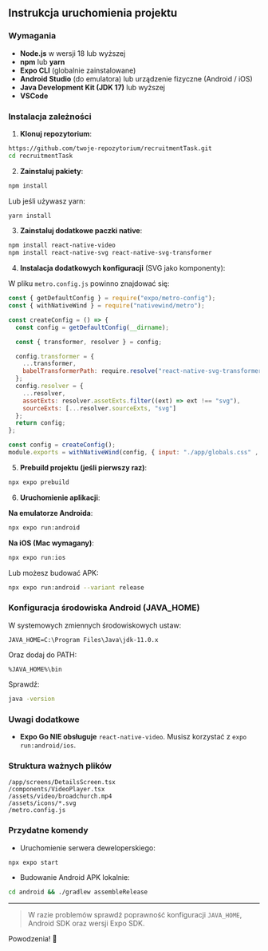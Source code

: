 
## Instrukcja uruchomienia projektu

### Wymagania

- **Node.js** w wersji 18 lub wyższej
- **npm** lub **yarn**
- **Expo CLI** (globalnie zainstalowane)
- **Android Studio** (do emulatora) lub urządzenie fizyczne (Android / iOS)
- **Java Development Kit (JDK 17)** lub wyższej
- **VSCode**

### Instalacja zależności

1. **Klonuj repozytorium**:

```bash
https://github.com/twoje-repozytorium/recruitmentTask.git
cd recruitmentTask
```

2. **Zainstaluj pakiety**:

```bash
npm install
```
Lub jeśli używasz yarn:
```bash
yarn install
```

3. **Zainstaluj dodatkowe paczki native**:

```bash
npm install react-native-video
npm install react-native-svg react-native-svg-transformer
```

4. **Instalacja dodatkowych konfiguracji** (SVG jako komponenty):

W pliku `metro.config.js` powinno znajdować się:

```javascript
const { getDefaultConfig } = require("expo/metro-config");
const { withNativeWind } = require("nativewind/metro");

const createConfig = () => {
  const config = getDefaultConfig(__dirname);

  const { transformer, resolver } = config;

  config.transformer = {
    ...transformer,
    babelTransformerPath: require.resolve("react-native-svg-transformer")
  };
  config.resolver = {
    ...resolver,
    assetExts: resolver.assetExts.filter((ext) => ext !== "svg"),
    sourceExts: [...resolver.sourceExts, "svg"]
  };
  return config;
};

const config = createConfig();
module.exports = withNativeWind(config, { input: "./app/globals.css" , });
```

5. **Prebuild projektu (jeśli pierwszy raz)**:

```bash
npx expo prebuild
```

6. **Uruchomienie aplikacji**:

**Na emulatorze Androida**:

```bash
npx expo run:android
```

**Na iOS (Mac wymagany)**:

```bash
npx expo run:ios
```

Lub możesz budować APK:

```bash
npx expo run:android --variant release
```

### Konfiguracja środowiska Android (JAVA_HOME)

W systemowych zmiennych środowiskowych ustaw:

```plaintext
JAVA_HOME=C:\Program Files\Java\jdk-11.0.x
```
Oraz dodaj do PATH:
```plaintext
%JAVA_HOME%\bin
```

Sprawdź:
```bash
java -version
```

### Uwagi dodatkowe

- **Expo Go NIE obsługuje** `react-native-video`. Musisz korzystać z `expo run:android/ios`.

### Struktura ważnych plików

```plaintext
/app/screens/DetailsScreen.tsx
/components/VideoPlayer.tsx
/assets/video/broadchurch.mp4
/assets/icons/*.svg
/metro.config.js
```

### Przydatne komendy

- Uruchomienie serwera deweloperskiego:
```bash
npx expo start
```

- Budowanie Android APK lokalnie:
```bash
cd android && ./gradlew assembleRelease
```

---

> W razie problemów sprawdź poprawność konfiguracji `JAVA_HOME`, Android SDK oraz wersji Expo SDK.

Powodzenia! 🎉
